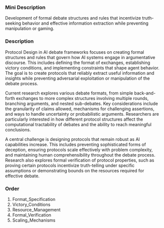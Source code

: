 ### Mini Description

Development of formal debate structures and rules that incentivize truth-seeking behavior and effective information extraction while preventing manipulation or gaming.

### Description

Protocol Design in AI debate frameworks focuses on creating formal structures and rules that govern how AI systems engage in argumentative discourse. This includes defining the format of exchanges, establishing victory conditions, and implementing constraints that shape agent behavior. The goal is to create protocols that reliably extract useful information and insights while preventing adversarial exploitation or manipulation of the debate process.

Current research explores various debate formats, from simple back-and-forth exchanges to more complex structures involving multiple rounds, branching arguments, and nested sub-debates. Key considerations include the granularity of claims allowed, mechanisms for challenging assertions, and ways to handle uncertainty or probabilistic arguments. Researchers are particularly interested in how different protocol structures affect the computational tractability of debates and the ability to reach meaningful conclusions.

A central challenge is designing protocols that remain robust as AI capabilities increase. This includes preventing sophisticated forms of deception, ensuring protocols scale effectively with problem complexity, and maintaining human comprehensibility throughout the debate process. Research also explores formal verification of protocol properties, such as proving certain protocols incentivize truth-telling under specific assumptions or demonstrating bounds on the resources required for effective debate.

### Order

1. Format_Specification
2. Victory_Conditions
3. Resource_Management
4. Formal_Verification
5. Scaling_Mechanisms
